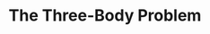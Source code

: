 ---
"\uFEFFauthor_sort": Liu, Cixin
authors: Cixin Liu
comments: ''
cover: "/Users/Raman/Calibre Library/Cixin Liu/The Three-Body Problem (105)/cover.jpg"
formats: mobi
id: '105'
identifiers: ''
isbn: ''
languages: ''
library_name: Calibre Library
pubdate: '0101-01-01T09:00:00+09:00'
publisher: ''
rating: ''
series: ''
series_index: '1.0'
size: '647151'
tags: ''
timestamp: '0101-01-01T09:00:00+09:00'
title: The Three-Body Problem
title_sort: Three-Body Problem, The
uuid: 56c43735-2e0c-4f03-b935-ac0a426a7f4a
"#format": MOBI
layout: book
link: false
---